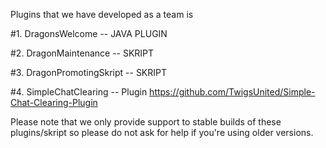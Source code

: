 Plugins that we have developed as a team is

#1. DragonsWelcome -- JAVA PLUGIN

#2. DragonMaintenance -- SKRIPT

#3. DragonPromotingSkript -- SKRIPT

#4. SimpleChatClearing -- Plugin https://github.com/TwigsUnited/Simple-Chat-Clearing-Plugin

Please note that we only provide support to stable builds of these plugins/skript so please do not ask for help if you're using older versions.
